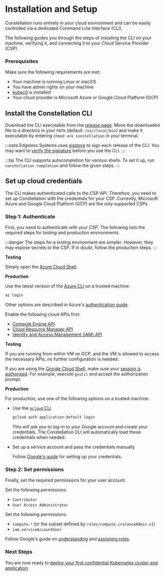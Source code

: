 # Installation and Setup

Constellation runs entirely in your cloud environment and can be easily controlled via a dedicated Command Line Interface (CLI).

The following guides you through the steps of installing the CLI on your machine, verifying it, and connecting it to your Cloud Service Provider (CSP).

### Prerequisites

Make sure the following requirements are met:

- Your machine is running Linux or macOS
- You have admin rights on your machine
- [kubectl](https://kubernetes.io/docs/tasks/tools/) is installed
- Your cloud provider is Microsoft Azure or Google Cloud Platform (GCP)

## Install the Constellation CLI

Download the CLI executable from the [release page](https://github.com/edgelesssys/constellation/releases). Move the downloaded file to a directory in your `PATH` (default: `/usr/local/bin`) and make it executable by entering `chmod u+x constellation` in your terminal. 

:::note
Edgeless Systems uses [sigstore](https://www.sigstore.dev/) to sign each release of the CLI. You may want to [verify the signature](../workflows/verify-cli.md) before you use the CLI.
:::

:::tip
The CLI supports autocompletion for various shells. To set it up, run `constellation completion` and follow the given steps.
:::

## Set up cloud credentials

The CLI makes authenticated calls to the CSP API. Therefore, you need to set up Constellation with the credentials for your CSP. Currently, Microsoft Azure and Google Cloud Platform (GCP) are the only supported CSPs.

### Step 1: Authenticate

First, you need to authenticate with your CSP. The following lists the required steps for *testing* and *production* environments.

:::danger
The steps for a *testing* environment are simpler. However, they may expose secrets to the CSP. If in doubt, follow the *production* steps.
:::

<tabs groupId="csp">
<tabItem value="azure" label="Azure" default>

**Testing**

Simply open the [Azure Cloud Shell](https://docs.microsoft.com/en-us/azure/cloud-shell/overview).

**Production**

Use the latest version of the [Azure CLI](https://docs.microsoft.com/en-us/cli/azure/) on a trusted machine:

```bash
az login
```

Other options are described in Azure's [authentication guide](https://docs.microsoft.com/en-us/cli/azure/authenticate-azure-cli).

</tabItem>
<tabItem value="gcp" label="GCP" default>

Enable the following cloud APIs first:

- [Compute Engine API](https://console.cloud.google.com/marketplace/product/google/compute.googleapis.com)
- [Cloud Resource Manager API](https://console.cloud.google.com/apis/library/cloudresourcemanager.googleapis.com)
- [Identity and Access Management (IAM) API](https://console.developers.google.com/apis/api/iam.googleapis.com)

**Testing**

If you are running from within VM on GCP, and the VM is allowed to access the necessary APIs, no further configuration is needed.

If you are using the [Google Cloud Shell](https://cloud.google.com/shell), make sure your [session is authorized](https://cloud.google.com/shell/docs/auth). For example, execute `gsutil` and accept the authorization prompt.

**Production**

For production, use one of the following options on a trusted machine:

- Use the [`gcloud` CLI](https://cloud.google.com/sdk/gcloud)

    ```bash
    gcloud auth application-default login
    ```

    This will ask you to log-in to your Google account and create your credentials.
    The Constellation CLI will automatically load these credentials when needed.

- Set up a service account and pass the credentials manually

    Follow [Google's guide](https://cloud.google.com/docs/authentication/production#manually) for setting up your credentials.

</tabItem>
</tabs>

### Step 2: Set permissions

Finally, set the required permissions for your user account.

<tabs groupId="csp">
<tabItem value="azure" label="Azure" default>

Set the following permissions:

- `Contributor`
- `User Access Administrator`

</tabItem>
<tabItem value="gcp" label="GCP" default>

Set the following permissions:

- `compute.*` (or the subset defined by `roles/compute.instanceAdmin.v1`)
- `iam.serviceAccountUser`

Follow Google's guide on [understanding](https://cloud.google.com/iam/docs/understanding-roles) and [assigning roles](https://cloud.google.com/iam/docs/granting-changing-revoking-access).

</tabItem>
</tabs>

### Next Steps

You are now ready to [deploy your first confidential Kubernetes cluster and application](first-steps.md).
